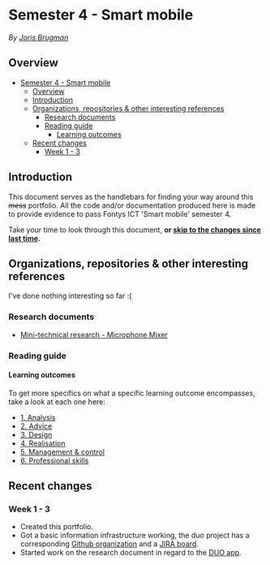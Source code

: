 # Semester 4 - Smart mobile

_By [Joris Brugman](https://github.com/theartcher)_

## Overview

- [Semester 4 - Smart mobile](#semester-4---smart-mobile)
  - [Overview](#overview)
  - [Introduction](#introduction)
  - [Organizations, repositories \& other interesting references](#organizations-repositories--other-interesting-references)
    - [Research documents](#research-documents)
    - [Reading guide](#reading-guide)
      - [Learning outcomes](#learning-outcomes)
  - [Recent changes](#recent-changes)
    - [Week 1 - 3](#week-1---3)

## Introduction

This document serves as the handlebars for finding your way around this _~~mess~~_ portfolio. All the code and/or documentation produced here is made to provide evidence to pass Fontys ICT 'Smart mobile' semester 4.

Take your time to look through this document, **or [skip to the changes since last time](#recent-changes).**

## Organizations, repositories & other interesting references

I've done nothing interesting so far :(

### Research documents

- [Mini-technical research - Microphone Mixer](./documentation/microphone-mixer-technical-design.md)

### Reading guide

#### Learning outcomes

To get more specifics on what a specific learning outcome encompasses, take a look at each one here:

- [1. Analysis](./documentation/learning-outcomes/1-analysis.md)
- [2. Advice](./documentation/learning-outcomes/2-advice.md)
- [3. Design](./documentation/learning-outcomes/3-design.md)
- [4. Realisation](./documentation/learning-outcomes/4-realisation.md)
- [5. Management & control](./documentation/learning-outcomes/5-management-and-control.md)
- [6. Professional skills](./documentation/learning-outcomes/6-profesional-skills.md)

## Recent changes

### Week 1 - 3

- Created this portfolio.
- Got a basic information infrastructure working, the duo project has a corresponding [Github organization](https://github.com/S4-Smart-mobile/) and a [JIRA board](/static/images/Jira-screenshot-21-02-2024.png).
- Started work on the research document in regard to the [DUO app](https://github.com/S4-Smart-mobile/S4-Smart-Mobile/blob/main/documentation/research/cultural-exchange-research.md).
